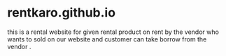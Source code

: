 # rentkaro.github.io
this is a rental website for  given rental product on rent  by the vendor who wants to sold on our website and  customer can take borrow from the vendor . 
